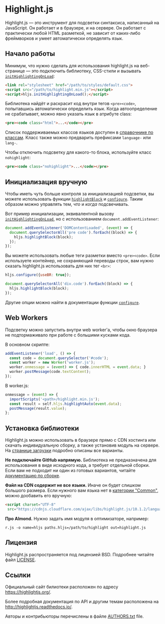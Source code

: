 # Highlight.js

Highlight.js — это инструмент для подсветки синтаксиса, написанный на JavaScript. Он работает
и в браузере, и на сервере. Он работает с практически любой HTML разметкой, не
зависит от каких-либо фреймворков и умеет автоматически определять язык.


## Начало работы

Минимум, что нужно сделать для использования highlight.js на веб-странице — это
подключить библиотеку, CSS-стили и вызывать [`initHighlightingOnLoad`][1]:

```html
<link rel="stylesheet" href="/path/to/styles/default.css">
<script src="/path/to/highlight.min.js"></script>
<script>hljs.initHighlightingOnLoad();</script>
```

Библиотека найдёт и раскрасит код внутри тегов `<pre><code>`, попытавшись
автоматически определить язык. Когда автоопределение не срабатывает, можно явно
указать язык в атрибуте class:

```html
<pre><code class="html">...</code></pre>
```

Список поддерживаемых классов языков доступен в [справочнике по классам][2].
Класс также можно предварить префиксами `language-` или `lang-`.

Чтобы отключить подсветку для какого-то блока, используйте класс `nohighlight`:

```html
<pre><code class="nohighlight">...</code></pre>
```

## Инициализация вручную

Чтобы иметь чуть больше контроля за инициализацией подсветки, вы можете
использовать функции [`highlightBlock`][3] и [`configure`][4]. Таким образом
можно управлять тем, *что* и *когда* подсвечивать.

Вот пример инициализации, эквивалентной вызову [`initHighlightingOnLoad`][1], но
с использованием `document.addEventListener`:

```js
document.addEventListener('DOMContentLoaded', (event) => {
  document.querySelectorAll('pre code').forEach((block) => {
    hljs.highlightBlock(block);
  });
});
```

Вы можете использовать любые теги разметки вместо `<pre><code>`. Если
используете контейнер, не сохраняющий переводы строк, вам нужно сказать
highlight.js использовать для них тег `<br>`:

```js
hljs.configure({useBR: true});

document.querySelectorAll('div.code').forEach((block) => {
  hljs.highlightBlock(block);
});
```

Другие опции можно найти в документации функции [`configure`][4].


## Web Workers

Подсветку можно запустить внутри web worker'а, чтобы окно
браузера не подтормаживало при работе с большими кусками кода.

В основном скрипте:

```js
addEventListener('load', () => {
  const code = document.querySelector('#code');
  const worker = new Worker('worker.js');
  worker.onmessage = (event) => { code.innerHTML = event.data; }
  worker.postMessage(code.textContent);
});
```

В worker.js:

```js
onmessage = (event) => {
  importScripts('<path>/highlight.min.js');
  const result = self.hljs.highlightAuto(event.data);
  postMessage(result.value);
};
```


## Установка библиотеки

Highlight.js можно использовать в браузере прямо с CDN хостинга или скачать
индивидуальную сборку, а также установив модуль на сервере. На
[странице загрузки][5] подробно описаны все варианты.

**Не подключайте GitHub напрямую.** Библиотека не предназначена для
использования в виде исходного кода, а требует отдельной сборки. Если вам не
подходит ни один из готовых вариантов, читайте [документацию по сборке][6].

**Файл на CDN содержит не все языки.** Иначе он будет слишком большого размера.
Если нужного вам языка нет в [категории "Common"][5], можно дообавить его
вручную:

```html
<script charset="UTF-8"
 src="https://cdnjs.cloudflare.com/ajax/libs/highlight.js/10.1.2/languages/go.min.js"></script>
```

**Про Almond.** Нужно задать имя модуля в оптимизаторе, например:

```
r.js -o name=hljs paths.hljs=/path/to/highlight out=highlight.js
```


## Лицензия

Highlight.js распространяется под лицензией BSD. Подробнее читайте файл
[LICENSE][7].


## Ссылки

Официальный сайт билиотеки расположен по адресу <https://highlightjs.org/>.

Более подробная документация по API и другим темам расположена на
<http://highlightjs.readthedocs.io/>.

Авторы и контрибьюторы перечислены в файле [AUTHORS.txt][8] file.

[1]: http://highlightjs.readthedocs.io/en/latest/api.html#inithighlightingonload
[2]: http://highlightjs.readthedocs.io/en/latest/css-classes-reference.html
[3]: http://highlightjs.readthedocs.io/en/latest/api.html#highlightblock-block
[4]: http://highlightjs.readthedocs.io/en/latest/api.html#configure-options
[5]: https://highlightjs.org/download/
[6]: http://highlightjs.readthedocs.io/en/latest/building-testing.html
[7]: https://github.com/highlightjs/highlight.js/blob/master/LICENSE
[8]: https://github.com/highlightjs/highlight.js/blob/master/AUTHORS.txt
